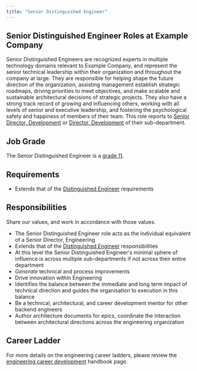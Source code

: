 ```yaml
---
title: "Senior Distinguished Engineer"
---
```


## Senior Distinguished Engineer Roles at Example Company

Senior Distinguished Engineers are recognized experts in multiple technology domains relevant to Example Company, and represent the senior technical leadership within their organization and throughout the company at large. They are responsible for helping shape the future direction of the organization, assisting management establish strategic roadmaps, driving priorities to meet objectives, and make scalable and sustainable architectural decisions of strategic projects. They also have a strong track record of growing and influencing others, working with all levels of senior and executive leadership, and fostering the psychological safety and happiness of members of their team. This role reports to [Senior Director, Development](/job-families/engineering/engineering-management/#senior-director-development) or [Director, Development](/job-families/engineering/engineering-management/#director-development) of their sub-department.

## Job Grade

The Senior Distinguished Engineer is a [grade 11](/handbook/total-rewards/compensation/compensation-calculator/#example_company-job-grades).

## Requirements

- Extends that of the [Distinguished Engineer](/job-families/engineering/development/management/distinguished/#requirements) requirements

## Responsibilities

Share our values, and work in accordance with those values.

- The Senior Distinguished Engineer role acts as the individual equivalent of a Senior Director, Engineering
- Extends that of the [Distinguished Engineer](/job-families/engineering/development/management/distinguished/#responsibilities) responsibilities
- At this level the Senior Distinguished Engineer's minimal sphere of influence is across multiple sub-departments if not across their entire department
- *Generate* technical and process improvements
- Drive innovation within Engineering
- Identifies the balance between the immediate and long term impact of technical direction and guides the organisation to execution in this balance
- Be a technical, architectural, and career development mentor for other backend engineers
- Author architecture documents for epics, coordinate the interaction between architectural directions across the engineering organization

## Career Ladder

For more details on the engineering career ladders, please review the [engineering career development](/handbook/engineering/careers/#roles) handbook page.
